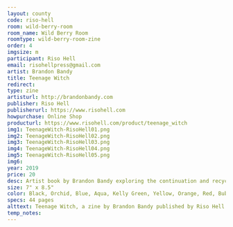 ```yaml
---
layout: county 
code: riso-hell
room: wild-berry-room
room_name: Wild Berry Room
roomtype: wild-berry-room-zine
order: 4
imgsize: m
participant: Riso Hell
email: risohellpress@gmail.com
artist: Brandon Bandy
title: Teenage Witch
redirect: 
type: zine
artisturl: http://brandonbandy.com
publisher: Riso Hell
publisherurl: https://www.risohell.com
howpurchase: Online Shop
producturl: https://www.risohell.com/product/teenage_witch
img1: TeenageWitch-RisoHell01.png
img2: TeenageWitch-RisoHell02.png
img3: TeenageWitch-RisoHell03.png
img4: TeenageWitch-RisoHell04.png
img5: TeenageWitch-RisoHell05.png
img6: 
year: 2019
price: 20
desc: Artist book by Brandon Bandy exploring the continuation and recycling of images, Tumblr aesthetics, teen girl culture, digitally manifested fantasy, 90’s nostalgia, and being an Instagram native. Includes essays by Marina May and Brandon Bandy
size: 7" x 8.5"
color: Black, Orchid, Blue, Aqua, Kelly Green, Yellow, Orange, Red, Bubble Gum, Fluo Pink
specs: 44 pages
alttext: Teenage Witch, a zine by Brandon Bandy published by Riso Hell.
temp_notes: 
---
```

